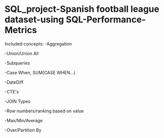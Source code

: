 # SQL_project-Spanish football league dataset-using SQL-Performance-Metrics




Included concepts: -Aggregation

-Union/Union All

-Subqueries

-Case When, SUM(CASE WHEN...)

-DateDiff

-CTE's

-JOIN Types

-Row numbers/ranking based on value

-Max/Min/Average

-Over/Partition By


